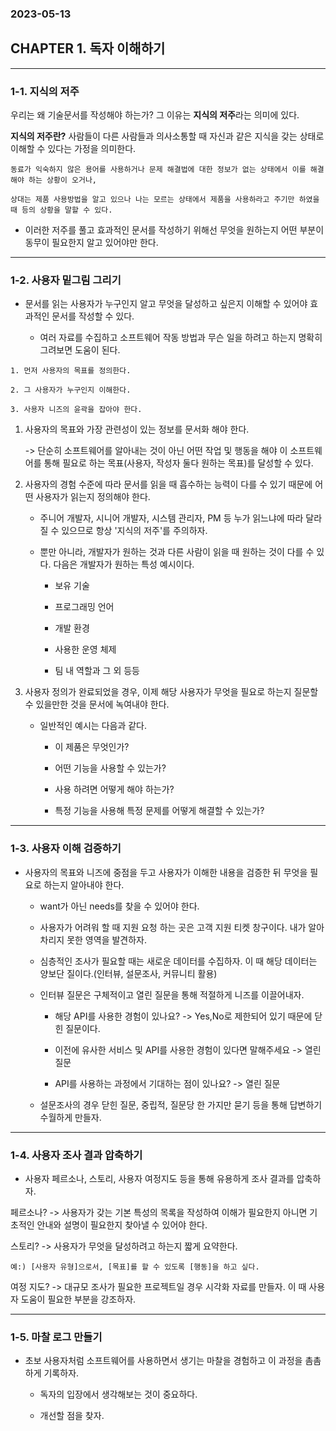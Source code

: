 ### 2023-05-13

## CHAPTER 1. 독자 이해하기

---

### **1-1. 지식의 저주**
우리는 왜 기술문서를 작성해야 하는가? 그 이유는 **지식의 저주**라는 의미에 있다.


**지식의 저주란?** 사람들이 다른 사람들과 의사소통할 때 자신과 같은 지식을 갖는 상태로 이해할 수 있다는 가정을 의미한다.
```
동료가 익숙하지 않은 용어를 사용하거나 문제 해결법에 대한 정보가 없는 상태에서 이를 해결해야 하는 상황이 오거나, 

상대는 제품 사용방법을 알고 있으나 나는 모르는 상태에서 제품을 사용하라고 주기만 하였을 때 등의 상황을 말할 수 있다.
```

- 이러한 저주를 풀고 효과적인 문서를 작성하기 위해선 무엇을 원하는지 어떤 부분이 동무이 필요한지 알고 있어야만 한다.

---

### **1-2. 사용자 밑그림 그리기**

- 문서를 읽는 사용자가 누구인지 알고 무엇을 달성하고 싶은지 이해할 수 있어야 효과적인 문서를 작성할 수 있다.
    
    - 여러 자료를 수집하고 소프트웨어 작동 방법과 무슨 일을 하려고 하는지 명확히 그려보면 도움이 된다.

```
1. 먼저 사용자의 목표를 정의한다.

2. 그 사용자가 누구인지 이해한다. 

3. 사용자 니즈의 윤곽을 잡아야 한다.
```

1. 사용자의 목표와 가장 관련성이 있는 정보를 문서화 해야 한다.

    -> 단순히 소프트웨어를 알아내는 것이 아닌 어떤 작업 및 행동을 해야 이 소프트웨어를 통해 필요로 하는 목표(사용자, 작성자 둘다 원하는 목표)를 달성할 수 있다.

2. 사용자의 경험 수준에 따라 문서를 읽을 때 흡수하는 능력이 다를 수 있기 때문에 어떤 사용자가 읽는지 정의해야 한다.

    - 주니어 개발자, 시니어 개발자, 시스템 관리자, PM 등 누가 읽느냐에 따라 달라질 수 있으므로 항상 '지식의 저주'를 주의하자.

    - 뿐만 아니라, 개발자가 원하는 것과 다른 사람이 읽을 때 원하는 것이 다를 수 있다. 다음은 개발자가 원하는 특성 예시이다.
    
        - 보유 기술

        - 프로그래밍 언어
        
        - 개발 환경
        
        - 사용한 운영 체제

        - 팀 내 역할과 그 외 등등
        
3. 사용자 정의가 완료되었을 경우, 이제 해당 사용자가 무엇을 필요로 하는지 질문할 수 있을만한 것을 문서에 녹여내야 한다. 

    -   일반적인 예시는 다음과 같다.

        - 이 제품은 무엇인가?

        - 어떤 기능을 사용할 수 있는가?

        - 사용 하려면 어떻게 해야 하는가?

        - 특정 기능을 사용해 특정 문제를 어떻게 해결할 수 있는가?

---

### **1-3. 사용자 이해 검증하기**

- 사용자의 목표와 니즈에 중점을 두고 사용자가 이해한 내용을 검증한 뒤 무엇을 필요로 하는지 알아내야 한다.

    - want가 아닌 needs를 찾을 수 있어야 한다.

    - 사용자가 어려워 할 때 지원 요청 하는 곳은 고객 지원 티켓 창구이다. 내가 알아차리지 못한 영역을 발견하자.

    - 심층적인 조사가 필요할 때는 새로운 데이터를 수집하자. 이 때 해당 데이터는 양보단 질이다.(인터뷰, 설문조사, 커뮤니티 활용)

    - 인터뷰 질문은 구체적이고 열린 질문을 통해 적절하게 니즈를 이끌어내자.

        - 해당 API를 사용한 경험이 있나요? -> Yes,No로 제한되어 있기 때문에 닫힌 질문이다.
        
        - 이전에 유사한 서비스 및 API를 사용한 경험이 있다면 말해주세요 -> 열린 질문

        - API를 사용하는 과정에서 기대하는 점이 있나요? -> 열린 질문

    - 설문조사의 경우 닫힌 질문, 중립적, 질문당 한 가지만 묻기 등을 통해 답변하기 수월하게 만들자.

--- 

### **1-4. 사용자 조사 결과 압축하기**

- 사용자 페르소나, 스토리, 사용자 여정지도 등을 통해 유용하게 조사 결과를 압축하자.

페르소나? -> 사용자가 갖는 기본 특성의 목록을 작성하여 이해가 필요한지 아니면 기초적인 안내와 설명이 필요한지 찾아낼 수 있어야 한다.

스토리? -> 사용자가 무엇을 달성하려고 하는지 짧게 요약한다. 

    예:) [사용자 유형]으로서, [목표]를 할 수 있도록 [행동]을 하고 싶다.

여정 지도? -> 대규모 조사가 필요한 프로젝트일 경우 시각화 자료를 만들자. 이 때 사용자 도움이 필요한 부분을 강조하자.

---

### **1-5. 마찰 로그 만들기**

- 초보 사용자처럼 소프트웨어를 사용하면서 생기는 마찰을 경험하고 이 과정을 촘촘하게 기록하자.

    - 독자의 입장에서 생각해보는 것이 중요하다.

    - 개선할 점을 찾자.


